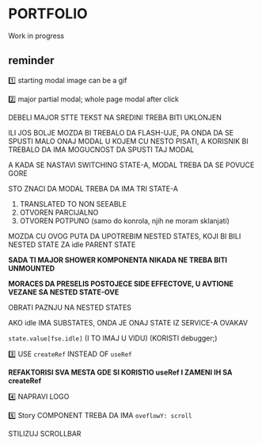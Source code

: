 # PORTFOLIO

Work in progress

## reminder

:one: starting modal image can be a gif

:two: major partial modal; whole page modal after click

DEBELI MAJOR STTE TEKST NA SREDINI TREBA BITI UKLONJEN

ILI JOS BOLJE MOZDA BI TREBALO DA FLASH-UJE, PA ONDA DA SE SPUSTI MALO ONAJ MODAL U KOJEM CU NESTO PISATI, A KORISNIK BI TREBALO DA IMA MOGUCNOST DA SPUSTI TAJ MODAL

A KADA SE NASTAVI SWITCHING STATE-A, MODAL TREBA DA SE POVUCE GORE

STO ZNACI DA MODAL TREBA DA IMA TRI STATE-A

1) TRANSLATED TO NON SEEABLE
2) OTVOREN PARCIJALNO
3) OTVOREN POTPUNO (samo do konrola, njih ne moram sklanjati)

MOZDA CU OVOG PUTA DA UPOTREBIM NESTED STATES, KOJI BI BILI NESTED STATE ZA idle PARENT STATE

**SADA TI MAJOR SHOWER KOMPONENTA NIKADA NE TREBA BITI UNMOUNTED**

**MORACES DA PRESELIS POSTOJECE SIDE EFFECTOVE, U AVTIONE VEZANE SA NESTED STATE-OVE**

OBRATI PAZNJU NA NESTED STATES

AKO idle IMA SUBSTATES, ONDA JE ONAJ STATE IZ SERVICE-A OVAKAV

`state.value[fse.idle]` (I TO IMAJ U VIDU) (KORISTI debugger;)

:three: USE `createRef` INSTEAD OF `useRef`

**REFAKTORISI SVA MESTA GDE SI KORISTIO useRef I ZAMENI IH SA createRef**

:four: NAPRAVI LOGO

:five: Story COMPONENT TREBA DA IMA `oveflowY: scroll`

STILIZUJ SCROLLBAR
